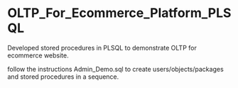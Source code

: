 # OLTP_For_Ecommerce_Platform_PLSQL
Developed stored procedures in PLSQL to demonstrate OLTP for ecommerce website.

follow the instructions Admin_Demo.sql to create users/objects/packages and stored procedures in a sequence.
